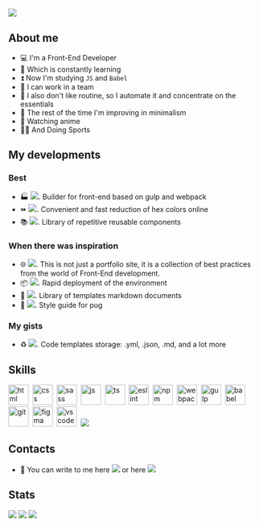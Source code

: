 # [![](https://readme-typing-svg.demolab.com?font=Fira+Code&weight=800&size=40&duration=2000&pause=800&color=8800FF&repeat=false&width=800&height=80&lines=Hello+%F0%9F%A4%99%2C+i'm+Nikita+Almanov)](https://git.io/typing-svg)

## About me

- 💻 I'm a Front-End Developer
- 📑 Which is constantly learning
- ⏫ Now I'm studying `JS` and `Babel`
- 👥 I can work in a team
- 🧠 I also don't like routine, so I automate it and concentrate on the essentials
- 🌿 The rest of the time I'm improving in minimalism
- 👀 Watching anime
- 🚴‍♂️ And Doing Sports

## My developments

### Best

- 🏭 [![](https://img.shields.io/badge/illicit-80f)](https://github.com/nikkeyl/Illicit). Builder for front-end based on gulp and webpack
- ⏩ [![](https://img.shields.io/badge/shorter-hex-cyan)](https://github.com/nikkeyl/shorter-hex). Convenient and fast reduction of hex colors online
- 📚 [![](https://img.shields.io/badge/RRC-orange)](https://github.com/nikkeyl/repetitive-reusable-components). Library of repetitive reusable components

### When there was inspiration

- 🌐 [![](https://img.shields.io/badge/nikkeyl-skyblue)](https://nikkeyl.github.io/nikkeyl). This is not just a portfolio site, it is a collection of best practices from the world of Front-End development.
- 📦 [![](https://img.shields.io/badge/devpack-orange)](https://github.com/nikkeyl/devpack). Rapid deployment of the environment
- 📖 [![](https://img.shields.io/badge/TMD-blue)](https://github.com/nikkeyl/templates-markdown-docs). Library of templates markdown documents
- 🐶 [![](https://img.shields.io/badge/SGP-brown)](https://github.com/nikkeyl/pug-style-guide). Style guide for pug

### My gists
- ♻️ [![](https://img.shields.io/badge/gists-darkgreen)](https://gist.github.com/nikkeyl). Code templates storage: .yml, .json, .md, and a lot more

## Skills

<img src="https://cdn.jsdelivr.net/gh/devicons/devicon/icons/html5/html5-plain-wordmark.svg" width="40" height="40" title="html">&nbsp;
<img src="https://cdn.jsdelivr.net/gh/devicons/devicon/icons/css3/css3-plain-wordmark.svg" width="40" height="40" title="css">&nbsp;
<img src="https://cdn.jsdelivr.net/gh/devicons/devicon/icons/sass/sass-original.svg" width="40" height="40" title="sass">&nbsp;
<img src="https://cdn.jsdelivr.net/gh/devicons/devicon/icons/javascript/javascript-original.svg" width="40" height="40" title="js">&nbsp;
<img src="https://cdn.jsdelivr.net/gh/devicons/devicon/icons/typescript/typescript-original.svg" width="40" height="40" title="ts">&nbsp;
<img src="https://cdn.jsdelivr.net/gh/devicons/devicon/icons/eslint/eslint-original.svg" width="40" height="40" title="eslint">&nbsp;
<img src="https://cdn.jsdelivr.net/gh/devicons/devicon/icons/npm/npm-original-wordmark.svg" width="40" height="40" title="npm">&nbsp;
<img src="https://cdn.jsdelivr.net/gh/devicons/devicon/icons/webpack/webpack-original.svg" width="40" height="40" title="webpack">&nbsp;
<img src="https://cdn.jsdelivr.net/gh/devicons/devicon/icons/gulp/gulp-plain.svg" width="40" height="40" title="gulp">&nbsp;
<img src="https://cdn.jsdelivr.net/gh/devicons/devicon/icons/babel/babel-original.svg" width="40" height="40" title="babel">&nbsp;
<img src="https://cdn.jsdelivr.net/gh/devicons/devicon/icons/git/git-original.svg" width="40" height="40" title="git">&nbsp;
<img src="https://cdn.jsdelivr.net/gh/devicons/devicon/icons/figma/figma-original.svg" width="40" height="40" title="figma">&nbsp;
<img src="https://cdn.jsdelivr.net/gh/devicons/devicon/icons/vscode/vscode-original.svg" width="40" height="40" title="vscode">&nbsp;
[![](https://img.shields.io/badge/more-gold)](https://nikkeyl.github.io/nikkeyl)&nbsp;

## Contacts

- 📱 You can write to me here [![](https://img.shields.io/badge/nikkeyl-blue?style=flat&logo=Telegram&logoColor=white)](https://t.me/nikkeyl) or here [![](https://img.shields.io/badge/nikkeyl-red?style=flat&logo=Gmail&logoColor=white)](mailto:nikkeyl.dev@gmail.com)

## Stats

![](http://github-profile-summary-cards.vercel.app/api/cards/profile-details?username=nikkeyl&theme=2077)
![](http://github-profile-summary-cards.vercel.app/api/cards/repos-per-language?username=nikkeyl&theme=2077)
![](http://github-profile-summary-cards.vercel.app/api/cards/stats?username=nikkeyl&theme=2077)
